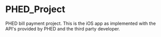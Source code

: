 # PHED_Project
PHED bill payment project. This is the iOS app as implemented with the API's provided by PHED and the third party developer.
